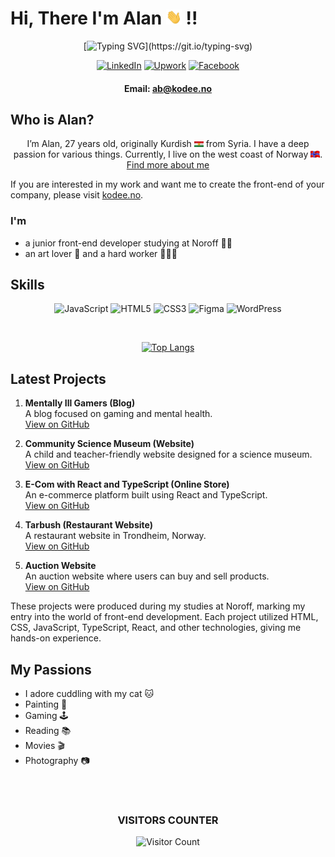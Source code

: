 # Hi, There I'm Alan <img src="./assets/wave.gif" width="25px"> !!

<div align="center">

[![Typing SVG](https://readme-typing-svg.demolab.com?font=Rubik+Doodle+Shadow&size=24&pause=1000&color=BDFFFC&center=false&vCenter=true&random=false&width=319&lines=HAPPY+TO+SEE+YOU+HERE+!)](https://git.io/typing-svg)

</div>

<div align="center">

[![LinkedIn](https://img.shields.io/badge/-LinkedIn-0077B5?style=flat-square&logo=linkedin&logoColor=white)](https://www.linkedin.com/in/allan-brim-979606279/)
[![Upwork](https://img.shields.io/badge/-Upwork-6FDA44?style=flat-square&labelColor=6FDA44&logoColor=white)](https://www.upwork.com/nx/find-work/best-matches)
[![Facebook](https://img.shields.io/badge/-Facebook-1877F2?style=flat-square&logo=facebook&logoColor=white)](https://www.facebook.com/brimallan/)

#### Email: ab@kodee.no

</div>

## Who is Alan?

<p align="center">
I’m Alan, 27 years old, originally Kurdish <img src="./assets/kurdish.gif" width="15px"> from Syria. I have a deep passion for various things. Currently, I live on the west coast of Norway <img src="./assets/norway.gif" width="15px">. 
<a href="https://www.kodee.no/">Find more about me</a>
</p>
<p>
If you are interested in my work and want me to create the front-end of your company, please visit <a href="https://kodee.no">kodee.no</a>.
</p>

### I'm

- a junior front-end developer studying at Noroff 👩‍💻
- an art lover 🎨 and a hard worker 🏋️‍♂️🧩

## Skills

<div align="center">

![JavaScript](https://img.shields.io/badge/-JavaScript-F7DF1E?style=flat-square&logo=javascript&logoColor=black)
![HTML5](https://img.shields.io/badge/-HTML5-E34F26?style=flat-square&logo=html5&logoColor=white)
![CSS3](https://img.shields.io/badge/-CSS3-1572B6?style=flat-square&logo=css3&logoColor=white)
![Figma](https://img.shields.io/badge/-Figma-F24E1E?style=flat-square&logo=Figma&logoColor=white)
![WordPress](https://img.shields.io/badge/-WordPress-21759B?style=flat-square&logo=WordPress&logoColor=white)

</br>

[![Top Langs](https://github-readme-stats.vercel.app/api/top-langs/?username=AHB-7&layout=compact&bg_color=191411&text_color=ffffff)](https://github.com/anuraghazra/github-readme-stats)

</div>

## Latest Projects

1. **Mentally Ill Gamers (Blog)**  
   A blog focused on gaming and mental health.  
   [View on GitHub](https://github.com/AHB-7/blog.git)

2. **Community Science Museum (Website)**  
   A child and teacher-friendly website designed for a science museum.  
   [View on GitHub](https://github.com/AHB-7/Community-Science-Museum.git)

3. **E-Com with React and TypeScript (Online Store)**  
   An e-commerce platform built using React and TypeScript.  
   [View on GitHub](https://github.com/AHB-7/e-com.git)

4. **Tarbush (Restaurant Website)**  
   A restaurant website in Trondheim, Norway.  
   [View on GitHub](https://github.com/AHB-7/tarbush)

5. **Auction Website**  
   An auction website where users can buy and sell products.  
   [View on GitHub](https://github.com/AHB-7/auctionIt)

These projects were produced during my studies at Noroff, marking my entry into the world of front-end development. Each project utilized HTML, CSS, JavaScript, TypeScript, React, and other technologies, giving me hands-on experience.

## My Passions

- I adore cuddling with my cat 🐱
- Painting 🎨
- Gaming 🕹️
- Reading 📚
- Movies 🎬
- Photography 📷

<div align="center">
</br>
</br>

### VISITORS COUNTER

![Visitor Count](https://profile-counter.glitch.me/{AHB-7}/count.svg)

</div>
